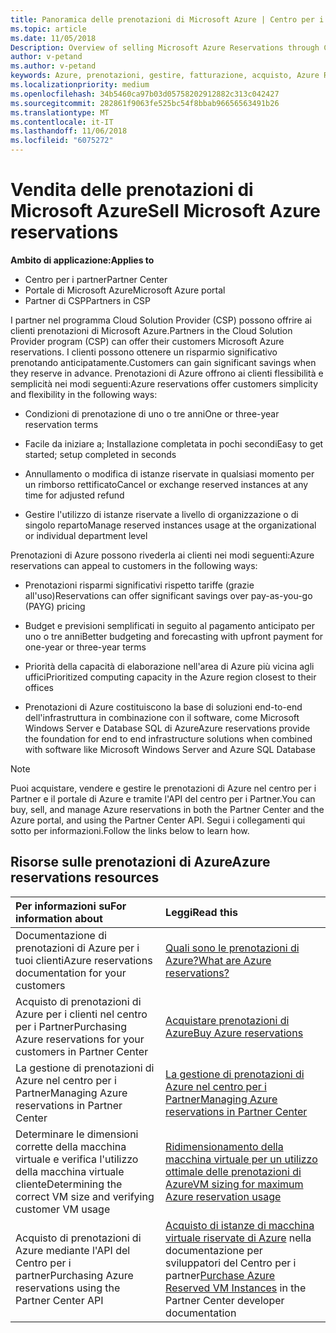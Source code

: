 ```yaml
---
title: Panoramica delle prenotazioni di Microsoft Azure | Centro per i partner
ms.topic: article
ms.date: 11/05/2018
Description: Overview of selling Microsoft Azure Reservations through CSP.
author: v-petand
ms.author: v-petand
keywords: Azure, prenotazioni, gestire, fatturazione, acquisto, Azure RI, istanze riservate di Azure
ms.localizationpriority: medium
ms.openlocfilehash: 34b5460ca97b03d05758202912882c313c042427
ms.sourcegitcommit: 282861f9063fe525bc54f8bbab96656563491b26
ms.translationtype: MT
ms.contentlocale: it-IT
ms.lasthandoff: 11/06/2018
ms.locfileid: "6075272"
---
```

# <a name="sell-microsoft-azure-reservations"></a><span data-ttu-id="56ad8-103">Vendita delle prenotazioni di Microsoft Azure</span><span class="sxs-lookup"><span data-stu-id="56ad8-103">Sell Microsoft Azure reservations</span></span>

**<span data-ttu-id="56ad8-104">Ambito di applicazione:</span><span class="sxs-lookup"><span data-stu-id="56ad8-104">Applies to</span></span>**

-  <span data-ttu-id="56ad8-105">Centro per i partner</span><span class="sxs-lookup"><span data-stu-id="56ad8-105">Partner Center</span></span>
-  <span data-ttu-id="56ad8-106">Portale di Microsoft Azure</span><span class="sxs-lookup"><span data-stu-id="56ad8-106">Microsoft Azure portal</span></span>
-  <span data-ttu-id="56ad8-107">Partner di CSP</span><span class="sxs-lookup"><span data-stu-id="56ad8-107">Partners in CSP</span></span>

<span data-ttu-id="56ad8-108">I partner nel programma Cloud Solution Provider (CSP) possono offrire ai clienti prenotazioni di Microsoft Azure.</span><span class="sxs-lookup"><span data-stu-id="56ad8-108">Partners in the Cloud Solution Provider program (CSP) can offer their customers Microsoft Azure reservations.</span></span> <span data-ttu-id="56ad8-109">I clienti possono ottenere un risparmio significativo prenotando anticipatamente.</span><span class="sxs-lookup"><span data-stu-id="56ad8-109">Customers can gain significant savings when they reserve in advance.</span></span> <span data-ttu-id="56ad8-110">Prenotazioni di Azure offrono ai clienti flessibilità e semplicità nei modi seguenti:</span><span class="sxs-lookup"><span data-stu-id="56ad8-110">Azure reservations offer customers simplicity and flexibility in the following ways:</span></span>

-   <span data-ttu-id="56ad8-111">Condizioni di prenotazione di uno o tre anni</span><span class="sxs-lookup"><span data-stu-id="56ad8-111">One or three-year reservation terms</span></span>
 
-   <span data-ttu-id="56ad8-112">Facile da iniziare a; Installazione completata in pochi secondi</span><span class="sxs-lookup"><span data-stu-id="56ad8-112">Easy to get started; setup completed in seconds</span></span> 

-   <span data-ttu-id="56ad8-113">Annullamento o modifica di istanze riservate in qualsiasi momento per un rimborso rettificato</span><span class="sxs-lookup"><span data-stu-id="56ad8-113">Cancel or exchange reserved instances at any time for adjusted refund</span></span> 

-   <span data-ttu-id="56ad8-114">Gestire l'utilizzo di istanze riservate a livello di organizzazione o di singolo reparto</span><span class="sxs-lookup"><span data-stu-id="56ad8-114">Manage reserved instances usage at the organizational or individual department level</span></span> 

<span data-ttu-id="56ad8-115">Prenotazioni di Azure possono rivederla ai clienti nei modi seguenti:</span><span class="sxs-lookup"><span data-stu-id="56ad8-115">Azure reservations can appeal to customers in the following ways:</span></span>

-   <span data-ttu-id="56ad8-116">Prenotazioni risparmi significativi rispetto tariffe (grazie all'uso)</span><span class="sxs-lookup"><span data-stu-id="56ad8-116">Reservations can offer significant savings over pay-as-you-go (PAYG) pricing</span></span>

-   <span data-ttu-id="56ad8-117">Budget e previsioni semplificati in seguito al pagamento anticipato per uno o tre anni</span><span class="sxs-lookup"><span data-stu-id="56ad8-117">Better budgeting and forecasting with upfront payment for one-year or three-year terms</span></span> 

-   <span data-ttu-id="56ad8-118">Priorità della capacità di elaborazione nell'area di Azure più vicina agli uffici</span><span class="sxs-lookup"><span data-stu-id="56ad8-118">Prioritized computing capacity in the Azure region closest to their offices</span></span>  

-   <span data-ttu-id="56ad8-119">Prenotazioni di Azure costituiscono la base di soluzioni end-to-end dell'infrastruttura in combinazione con il software, come Microsoft Windows Server e Database SQL di Azure</span><span class="sxs-lookup"><span data-stu-id="56ad8-119">Azure reservations provide the foundation for end to end infrastructure solutions when combined with software like Microsoft Windows Server and Azure SQL Database</span></span>   

>[!NOTE]
> <span data-ttu-id="56ad8-120">Puoi acquistare, vendere e gestire le prenotazioni di Azure nel centro per i Partner e il portale di Azure e tramite l'API del centro per i Partner.</span><span class="sxs-lookup"><span data-stu-id="56ad8-120">You can buy, sell, and manage Azure reservations in both the Partner Center and the Azure portal, and using the Partner Center API.</span></span> <span data-ttu-id="56ad8-121">Segui i collegamenti qui sotto per informazioni.</span><span class="sxs-lookup"><span data-stu-id="56ad8-121">Follow the links below to learn how.</span></span>

## <a name="azure-reservations-resources"></a><span data-ttu-id="56ad8-122">Risorse sulle prenotazioni di Azure</span><span class="sxs-lookup"><span data-stu-id="56ad8-122">Azure reservations resources</span></span>
|**<span data-ttu-id="56ad8-123">Per informazioni su</span><span class="sxs-lookup"><span data-stu-id="56ad8-123">For information about</span></span>**   |**<span data-ttu-id="56ad8-124">Leggi</span><span class="sxs-lookup"><span data-stu-id="56ad8-124">Read this</span></span>**    |
|:-----------------------------|:-----------------|
| <span data-ttu-id="56ad8-125">Documentazione di prenotazioni di Azure per i tuoi clienti</span><span class="sxs-lookup"><span data-stu-id="56ad8-125">Azure reservations documentation for your customers</span></span> | [<span data-ttu-id="56ad8-126">Quali sono le prenotazioni di Azure?</span><span class="sxs-lookup"><span data-stu-id="56ad8-126">What are Azure reservations?</span></span>](https://docs.microsoft.com/azure/billing/billing-save-compute-costs-reservations)
|<span data-ttu-id="56ad8-127">Acquisto di prenotazioni di Azure per i clienti nel centro per i Partner</span><span class="sxs-lookup"><span data-stu-id="56ad8-127">Purchasing Azure reservations for your customers in Partner Center</span></span>   |[<span data-ttu-id="56ad8-128">Acquistare prenotazioni di Azure</span><span class="sxs-lookup"><span data-stu-id="56ad8-128">Buy Azure reservations</span></span>](azure-reservations-buying.md)
|<span data-ttu-id="56ad8-129">La gestione di prenotazioni di Azure nel centro per i Partner</span><span class="sxs-lookup"><span data-stu-id="56ad8-129">Managing Azure reservations in Partner Center</span></span> | [<span data-ttu-id="56ad8-130">La gestione di prenotazioni di Azure nel centro per i Partner</span><span class="sxs-lookup"><span data-stu-id="56ad8-130">Managing Azure reservations in Partner Center</span></span>](azure-reservations-manage.md)
|<span data-ttu-id="56ad8-131">Determinare le dimensioni corrette della macchina virtuale e verifica l'utilizzo della macchina virtuale cliente</span><span class="sxs-lookup"><span data-stu-id="56ad8-131">Determining the correct VM size and verifying customer VM usage</span></span>   |[<span data-ttu-id="56ad8-132">Ridimensionamento della macchina virtuale per un utilizzo ottimale delle prenotazioni di Azure</span><span class="sxs-lookup"><span data-stu-id="56ad8-132">VM sizing for maximum Azure reservation usage</span></span>](azure-usage.md)   |
|<span data-ttu-id="56ad8-133">Acquisto di prenotazioni di Azure mediante l'API del Centro per i partner</span><span class="sxs-lookup"><span data-stu-id="56ad8-133">Purchasing Azure reservations using the Partner Center API</span></span> | <span data-ttu-id="56ad8-134">[Acquisto di istanze di macchina virtuale riservate di Azure](https://docs.microsoft.com/partner-center/develop/purchase-azure-reservations) nella documentazione per sviluppatori del Centro per i partner</span><span class="sxs-lookup"><span data-stu-id="56ad8-134">[Purchase Azure Reserved VM Instances](https://docs.microsoft.com/partner-center/develop/purchase-azure-reservations) in the Partner Center developer documentation</span></span>